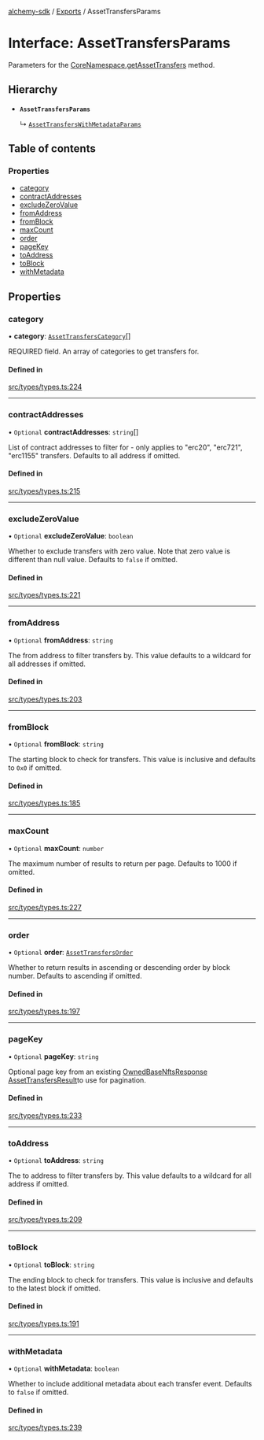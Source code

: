 [alchemy-sdk](../README.md) / [Exports](../modules.md) / AssetTransfersParams

# Interface: AssetTransfersParams

Parameters for the [CoreNamespace.getAssetTransfers](../classes/CoreNamespace.md#getassettransfers) method.

## Hierarchy

- **`AssetTransfersParams`**

  ↳ [`AssetTransfersWithMetadataParams`](AssetTransfersWithMetadataParams.md)

## Table of contents

### Properties

- [category](AssetTransfersParams.md#category)
- [contractAddresses](AssetTransfersParams.md#contractaddresses)
- [excludeZeroValue](AssetTransfersParams.md#excludezerovalue)
- [fromAddress](AssetTransfersParams.md#fromaddress)
- [fromBlock](AssetTransfersParams.md#fromblock)
- [maxCount](AssetTransfersParams.md#maxcount)
- [order](AssetTransfersParams.md#order)
- [pageKey](AssetTransfersParams.md#pagekey)
- [toAddress](AssetTransfersParams.md#toaddress)
- [toBlock](AssetTransfersParams.md#toblock)
- [withMetadata](AssetTransfersParams.md#withmetadata)

## Properties

### category

• **category**: [`AssetTransfersCategory`](../enums/AssetTransfersCategory.md)[]

REQUIRED field. An array of categories to get transfers for.

#### Defined in

[src/types/types.ts:224](https://github.com/alchemyplatform/alchemy-sdk-js/blob/c3fdebb/src/types/types.ts#L224)

___

### contractAddresses

• `Optional` **contractAddresses**: `string`[]

List of contract addresses to filter for - only applies to "erc20",
"erc721", "erc1155" transfers. Defaults to all address if omitted.

#### Defined in

[src/types/types.ts:215](https://github.com/alchemyplatform/alchemy-sdk-js/blob/c3fdebb/src/types/types.ts#L215)

___

### excludeZeroValue

• `Optional` **excludeZeroValue**: `boolean`

Whether to exclude transfers with zero value. Note that zero value is
different than null value. Defaults to `false` if omitted.

#### Defined in

[src/types/types.ts:221](https://github.com/alchemyplatform/alchemy-sdk-js/blob/c3fdebb/src/types/types.ts#L221)

___

### fromAddress

• `Optional` **fromAddress**: `string`

The from address to filter transfers by. This value defaults to a wildcard
for all addresses if omitted.

#### Defined in

[src/types/types.ts:203](https://github.com/alchemyplatform/alchemy-sdk-js/blob/c3fdebb/src/types/types.ts#L203)

___

### fromBlock

• `Optional` **fromBlock**: `string`

The starting block to check for transfers. This value is inclusive and
defaults to `0x0` if omitted.

#### Defined in

[src/types/types.ts:185](https://github.com/alchemyplatform/alchemy-sdk-js/blob/c3fdebb/src/types/types.ts#L185)

___

### maxCount

• `Optional` **maxCount**: `number`

The maximum number of results to return per page. Defaults to 1000 if omitted.

#### Defined in

[src/types/types.ts:227](https://github.com/alchemyplatform/alchemy-sdk-js/blob/c3fdebb/src/types/types.ts#L227)

___

### order

• `Optional` **order**: [`AssetTransfersOrder`](../enums/AssetTransfersOrder.md)

Whether to return results in ascending or descending order by block number.
Defaults to ascending if omitted.

#### Defined in

[src/types/types.ts:197](https://github.com/alchemyplatform/alchemy-sdk-js/blob/c3fdebb/src/types/types.ts#L197)

___

### pageKey

• `Optional` **pageKey**: `string`

Optional page key from an existing [OwnedBaseNftsResponse](OwnedBaseNftsResponse.md)
[AssetTransfersResult](AssetTransfersResult.md)to use for pagination.

#### Defined in

[src/types/types.ts:233](https://github.com/alchemyplatform/alchemy-sdk-js/blob/c3fdebb/src/types/types.ts#L233)

___

### toAddress

• `Optional` **toAddress**: `string`

The to address to filter transfers by. This value defaults to a wildcard
for all address if omitted.

#### Defined in

[src/types/types.ts:209](https://github.com/alchemyplatform/alchemy-sdk-js/blob/c3fdebb/src/types/types.ts#L209)

___

### toBlock

• `Optional` **toBlock**: `string`

The ending block to check for transfers. This value is inclusive and
defaults to the latest block if omitted.

#### Defined in

[src/types/types.ts:191](https://github.com/alchemyplatform/alchemy-sdk-js/blob/c3fdebb/src/types/types.ts#L191)

___

### withMetadata

• `Optional` **withMetadata**: `boolean`

Whether to include additional metadata about each transfer event. Defaults
to `false` if omitted.

#### Defined in

[src/types/types.ts:239](https://github.com/alchemyplatform/alchemy-sdk-js/blob/c3fdebb/src/types/types.ts#L239)
